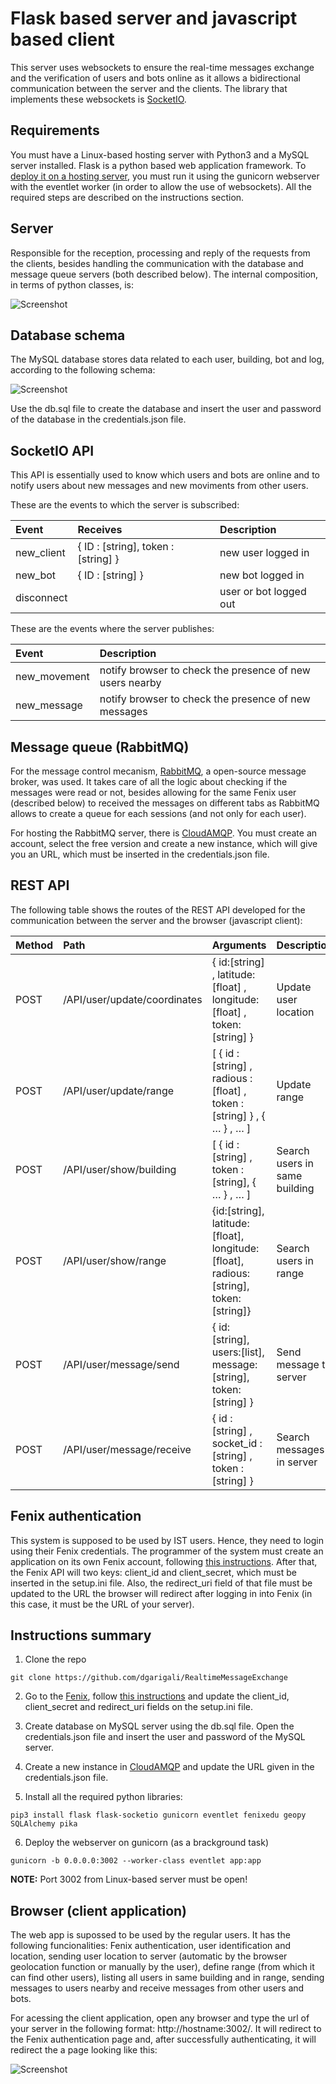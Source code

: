 # Flask based server and javascript based client

This server uses websockets to ensure the real-time messages exchange and the verification of users and bots online as it allows a bidirectional communication between the server and the clients. The library that implements these websockets is [SocketIO](https://socket.io/).

## Requirements

You must have a Linux-based hosting server with Python3 and a MySQL server installed. Flask is a python based web application framework. To [deploy it on a hosting server](https://flask-socketio.readthedocs.io/en/latest/#deployment), you must run it using the gunicorn webserver with the eventlet worker (in order to allow the use of websockets). All the required steps are described on the instructions section.

## Server

Responsible for the reception, processing and reply of the requests from the clients, besides handling the communication with the database and message queue servers (both described below). The internal composition, in terms of python classes, is:

![Screenshot](../images/classes.png)

## Database schema

The MySQL database stores data related to each user, building, bot and log, according to the following schema:

![Screenshot](../images/db.png)

Use the db.sql file to create the database and insert the user and password of the database in the credentials.json file.

## SocketIO API

This API is essentially used to know which users and bots are online and to notify users about new messages and new moviments from other users. 

These are the events to which the server is subscribed:

|    Event   |               Receives               |         Description         |
|:-----------|:-------------------------------------|:----------------------------|
| new_client | { ID : [string], token : [string] }  |      new user logged in     |
| new_bot    |            { ID : [string] }         |      new bot logged in      |
| disconnect |                                      |   user or bot logged out    |

These are the events where the server publishes:

|     Event    |                         Description                         |
|:-------------|:------------------------------------------------------------|
| new_movement |   notify browser to check the presence of new users nearby  |
| new_message  |   notify browser to check the presence of new messages      |

## Message queue (RabbitMQ)

For the message control mecanism, [RabbitMQ](https://www.rabbitmq.com/), a open-source message broker, was used. It takes care of all the logic about checking if the messages were read or not, besides allowing for the same Fenix user (described below) to received the messages on different tabs as RabbitMQ allows to create a queue for each sessions (and not only for each user).

For hosting the RabbitMQ server, there is [CloudAMQP](https://customer.cloudamqp.com). You must create an account, select the free version and create a new instance, which will give you an URL, which must be inserted in the credentials.json file.

## REST API

The following table shows the routes of the REST API developed for the communication between the server and the browser (javascript client):

|Method |               Path            |                                      Arguments                                       |         Description           |
|:------|:------------------------------|:-------------------------------------------------------------------------------------|:------------------------------|
| POST  | /API/user/update/coordinates  |        { id:[string] , latitude:[float] , longitude:[float] , token:[string] }       |     Update user location      |
| POST  | /API/user/update/range        |     [ { id : [string] , radious : [float] , token : [string] } , { … } , … ]         |          Update range         |
| POST  | /API/user/show/building       |                       [ { id : [string] , token : [string], { … } , … ]              | Search users in same building |
| POST  | /API/user/show/range          | {id:[string], latitude:[float], longitude:[float], radious:[string], token:[string]} |      Search users in range    |
| POST  | /API/user/message/send        |            { id:[string], users:[list], message:[string], token:[string] }           |      Send message to server   |
| POST  | /API/user/message/receive     |             { id : [string] , socket_id : [string] , token : [string] }              |   Search messages in server   |

## Fenix authentication

This system is supposed to be used by IST users. Hence, they need to login using their Fenix credentials. The programmer of the system must create an application on its own Fenix account, following [this instructions](http://fenixedu.org/dev/tutorials/use-fenixedu-api-in-your-application/). After that, the Fenix API will two keys: client_id and client_secret, which must be inserted in the setup.ini file. Also, the redirect_uri field of that file must be updated to the URL the browser will redirect after logging in into Fenix (in this case, it must be the URL of your server).

## Instructions summary

1) Clone the repo
```
git clone https://github.com/dgarigali/RealtimeMessageExchange
```

2) Go to the [Fenix](https://fenix.tecnico.ulisboa.pt), follow [this instructions](http://fenixedu.org/dev/tutorials/use-fenixedu-api-in-your-application/) and update the client_id, client_secret and redirect_uri fields on the setup.ini file.

3) Create database on MySQL server using the db.sql file. Open the credentials.json file and insert the user and password of the MySQL server. 

4) Create a new instance in [CloudAMQP](https://customer.cloudamqp.com) and update the URL given in the credentials.json file.

5) Install all the required python libraries:
```
pip3 install flask flask-socketio gunicorn eventlet fenixedu geopy SQLAlchemy pika 
```

6) Deploy the webserver on gunicorn (as a brackground task)
```
gunicorn -b 0.0.0.0:3002 --worker-class eventlet app:app
```

**NOTE:** Port 3002 from Linux-based server must be open!

## Browser (client application)

The web app is supossed to be used by the regular users. It has the following funcionalities: Fenix authentication, user identification and location, sending user location to server (automatic by the browser geolocation function or manually by the user), define range (from which it can find other users), listing all users in same building and in range, sending messages to users nearby and receive messages from other users and bots.

For acessing the client application, open any browser and type the url of your server in the following format: http://hostname:3002/. It will redirect to the Fenix authentication page and, after successfully authenticating, it will redirect the a page looking like this: 

![Screenshot](../images/app.png)